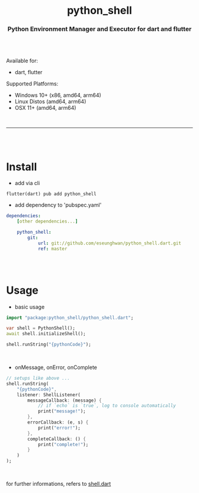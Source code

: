 <h1 align="center">
    <br />
    python_shell
</h1>
<h3 align="center">
    Python Environment Manager and Executor for dart and flutter
    <br />
    <br />
</h3>
<br />

Available for:
- dart, flutter


Supported Platforms:
- Windows 10+ (x86, amd64, arm64)
- Linux Distos (amd64, arm64)
- OSX 11+ (amd64, arm64)

<br />
<hr>
<br />
<br />

# Install
- add via cli
```iterm
flutter(dart) pub add python_shell
```
- add dependency to 'pubspec.yaml'
```yaml
dependencies:
    [other dependencies...]

    python_shell:
        git:
            url: git://github.com/eseunghwan/python_shell.dart.git
            ref: master
```

<br /><br />

# Usage
- basic usage
```dart
import "package:python_shell/python_shell.dart";

var shell = PythonShell();
await shell.initializeShell();

shell.runString("{pythonCode}");
```

<br />

- onMessage, onError, onComplete
```dart
// setups like above ...
shell.runString(
    "{pythonCode}",
    listener: ShellListener(
        messageCallback: (message) {
            // if `echo` is `true`, log to console automatically
            print("message!");
        },
        errorCallback: (e, s) {
            print("error!");
        },
        completeCallback: () {
            print("complete!");
        }
    )
);
```

<br />

for further informations, refers to [shell.dart](https://github.com/eseunghwan/python_shell.dart/blob/master/lib/src/shell.dart)
